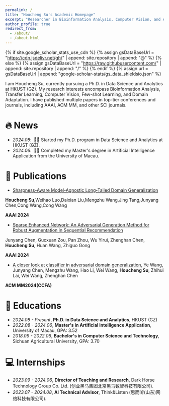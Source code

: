 ```yaml
---
permalink: /
title: "Houcheng Su's Academic Homepage"
excerpt: "Researcher in Bioinformation Analysis, Computer Vision, and AI Applications"
author_profile: true
redirect_from: 
  - /about/
  - /about.html
---
```


{% if site.google_scholar_stats_use_cdn %}
{% assign gsDataBaseUrl = "https://cdn.jsdelivr.net/gh/" | append: site.repository | append: "@" %}
{% else %}
{% assign gsDataBaseUrl = "https://raw.githubusercontent.com/" | append: site.repository | append: "/" %}
{% endif %}
{% assign url = gsDataBaseUrl | append: "google-scholar-stats/gs_data_shieldsio.json" %}

<span class='anchor' id='about-me'></span>

I am Houcheng Su, currently pursuing a Ph.D. in Data Science and Analytics at HKUST (GZ). My research interests encompass Bioinformation Analysis, Transfer Learning, Computer Vision, Few-shot Learning, and Domain Adaptation. I have published multiple papers in top-tier conferences and journals, including AAAI, ACM MM, and other SCI journals.

# 🔥 News
- *2024.08*: &nbsp;🎉🎉 Started my Ph.D. program in Data Science and Analytics at HKUST (GZ).
- *2024.06*: &nbsp;🎉🎉 Completed my Master's degree in Artificial Intelligence Application from the University of Macau.

# 📝 Publications 

- [Sharpness-Aware Model-Agnostic Long-Tailed Domain Generalization](https://ojs.aaai.org/index.php/AAAI/article/view/29431)

**Houcheng Su**,Weihao Luo,Daixian Liu,Mengzhu Wang,Jing Tang,Junyang Chen,Cong Wang,Cong Wang

**AAAI 2024**
- [Sparse Enhanced Network: An Adversarial Generation Method for Robust Augmentation in Sequential Recommendation](https://ojs.aaai.org/index.php/AAAI/article/view/28669)

Junyang Chen, Guoxuan Zou, Pan Zhou, Wu Yirui, Zhenghan Chen, **Houcheng Su**, Huan Wang, Zhiguo Gong
 
**AAAI 2024**

- [A closer look at classifier in adversarial domain generalization](https://dl.acm.org/doi/abs/10.1145/3581783.3611743),
Ye Wang, Junyang Chen, Mengzhu Wang, Hao Li, Wei Wang, **Houcheng Su**, Zhihui Lai, Wei Wang, Zhenghan Chen

**ACM MM2024(CCFA)**


# 📖 Educations
- *2024.08 - Present*, **Ph.D. in Data Science and Analytics**, HKUST (GZ)
- *2022.08 - 2024.06*, **Master's in Artificial Intelligence Application**, University of Macau, GPA: 3.52
- *2018.09 - 2022.06*, **Bachelor's in Computer Science and Technology**, Sichuan Agricultural University, GPA: 3.70

<!--
# 🎖 Honors and Awards
- *2021.10* Received the China Telecom Scholarship - Fly Young Award.
- *2021.09* Awarded National First Prize in the Undergraduate Mathematical Modeling Contest of Gaojiao She Cup.



# 💬 Invited Talks
- *2023.12*, Invited speaker at the "AI in Bioinformatics" seminar, where I discussed novel approaches to domain generalization and their applications in bioinformation analysis.
-->
# 💻 Internships
- *2023.09 - 2024.06*, **Director of Teaching and Research**, Dark Horse Technology Group Co. Ltd. (创业黑马集团北京黑马数智科技有限公司).  
- *2023.07 - 2024.08*, **AI Technical Advisor**, Think&Listen (思而听(山东)网络科技有限公司).  
